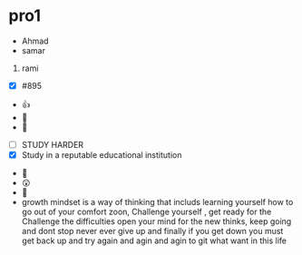 # pro1
- Ahmad 
- samar 

1. rami 
- [x] #895 
- :+1:
- 🦖
- 📧
- [ ] STUDY HARDER 
- [X] Study in a reputable educational institution
- 🥊
- 😲
- 🥇
- growth mindset is a way of thinking that includs learning yourself how to go out of your comfort zoon, Challenge yourself , get ready for the Challenge the difficulties
open your mind for the new thinks, keep going and dont stop never ever give up and finally if you get down you must get back up and try again and agin and agin to git what
want in this life 
 


